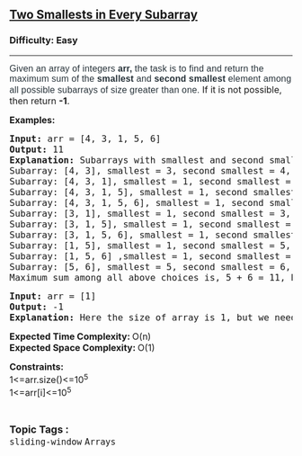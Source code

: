 <h2><a href="https://www.geeksforgeeks.org/problems/maximum-sum-of-smallest-and-second-smallest-in-an-array/1">Two Smallests in Every Subarray</a></h2><h3>Difficulty: Easy</h3><hr><div class="problems_problem_content__Xm_eO"><p><span style="font-size: 12pt;"><span style="box-sizing: border-box; margin: 0px; padding: 0px; border: 0px; vertical-align: baseline; color: #273239; font-family: Nunito, sans-serif; letter-spacing: 0.162px; background-color: #ffffff;">Given an array of integers </span><strong style="box-sizing: border-box; margin: 0px; padding: 0px; border: 0px; vertical-align: baseline; color: #273239; font-family: Nunito, sans-serif; letter-spacing: 0.162px; background-color: #ffffff;"><strong style="box-sizing: border-box; margin: 0px; padding: 0px; border: 0px; vertical-align: baseline;">arr,</strong></strong><span style="box-sizing: border-box; margin: 0px; padding: 0px; border: 0px; vertical-align: baseline; color: #273239; font-family: Nunito, sans-serif; letter-spacing: 0.162px; background-color: #ffffff;"> the task is to find and return the maximum sum of the </span><strong style="box-sizing: border-box; margin: 0px; padding: 0px; border: 0px; vertical-align: baseline; color: #273239; font-family: Nunito, sans-serif; letter-spacing: 0.162px; background-color: #ffffff;"><strong style="box-sizing: border-box; margin: 0px; padding: 0px; border: 0px; vertical-align: baseline;">smallest&nbsp;</strong></strong><span style="box-sizing: border-box; margin: 0px; padding: 0px; border: 0px; vertical-align: baseline; color: #273239; font-family: Nunito, sans-serif; letter-spacing: 0.162px; background-color: #ffffff;">and&nbsp;</span><strong style="box-sizing: border-box; margin: 0px; padding: 0px; border: 0px; vertical-align: baseline; color: #273239; font-family: Nunito, sans-serif; letter-spacing: 0.162px; background-color: #ffffff;"><strong style="box-sizing: border-box; margin: 0px; padding: 0px; border: 0px; vertical-align: baseline;">second smallest </strong></strong><span style="box-sizing: border-box; margin: 0px; padding: 0px; border: 0px; vertical-align: baseline; color: #273239; font-family: Nunito, sans-serif; letter-spacing: 0.162px; background-color: #ffffff;"><span style="box-sizing: border-box; margin: 0px; padding: 0px; border: 0px; vertical-align: baseline;">element</span> among all possible subarrays of size greater than one. </span>If it is not possible, then return <strong>-1</strong>.</span></p>
<p><span style="font-size: 12pt;"><strong>Examples:</strong></span></p>
<pre><span style="font-size: 12pt;"><strong>Input: </strong>arr = [4, 3, 1, 5, 6]<strong><br>Output: </strong>11<br><strong>Explanation:&nbsp;</strong>Subarrays with smallest and second smallest are,<br>Subarray: [4, 3], smallest = 3, second smallest = 4, sum = 7<br>Subarray: [4, 3, 1], smallest = 1, second smallest = 3, sum = 4<br>Subarray: [4, 3, 1, 5], smallest = 1, second smallest = 3, sum = 4<br>Subarray: [4, 3, 1, 5, 6], smallest = 1, second smallest = 3, sum = 4<br>Subarray: [3, 1], smallest = 1, second smallest = 3, sum = 4<br>Subarray: [3, 1, 5], smallest = 1, second smallest = 3, sum = 4<br>Subarray: [3, 1, 5, 6], smallest = 1, second smallest = 3, sum = 4<br>Subarray: [1, 5], smallest = 1, second smallest = 5, sum = 6<br>Subarray: [1, 5, 6] ,smallest = 1, second smallest = 5, sum = 6<br>Subarray: [5, 6], smallest = 5, second smallest = 6, sum = 11<br>Maximum sum among all above choices is, 5 + 6 = 11, hence the answer is 11.</span></pre>
<pre><span style="font-size: 12pt;"><strong>Input: </strong>arr = [1]<strong><br>Output: </strong>-1<strong><br></strong><strong>Explanation: </strong>Here the size of array is 1, but we need minimum 2 elements. Hence, the answer is -1.</span></pre>
<p><span style="font-size: 12pt;"><strong>Expected Time Complexity: </strong>O(n)</span><br><span style="font-size: 12pt;"><strong>Expected Space Complexity: </strong>O(1)</span></p>
<p><span style="font-size: 12pt;"><strong>Constraints:<br></strong>1&lt;=arr.size()&lt;=10<sup>5&nbsp;</sup><br>1&lt;=arr[i]&lt;=10<sup>5</sup></span></p></div><br><p><span style=font-size:18px><strong>Topic Tags : </strong><br><code>sliding-window</code>&nbsp;<code>Arrays</code>&nbsp;